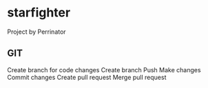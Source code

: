 # starfighter
Project by Perrinator

## GIT
Create branch for code changes
Create branch 
Push
Make changes
Commit changes
Create pull request 
Merge pull request